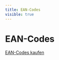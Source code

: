 ```yaml
---
title: EAN-Codes
visible: true
---
```


# EAN-Codes

[EAN-Codes kaufen](https://www.digistore24.com/redir/177489/entroserv/)